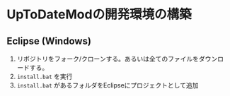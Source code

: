# UpToDateModの開発環境の構築

## Eclipse (Windows)

1. リポジトリをフォーク/クローンする。あるいは全てのファイルをダウンロードする。
1. `install.bat` を実行
1. `install.bat` があるフォルダをEclipseにプロジェクトとして追加
